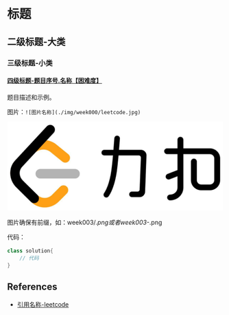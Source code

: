 # 标题

## 二级标题-大类



### 三级标题-小类



#### [四级标题-题目序号.名称【困难度】](题目链接)

题目描述和示例。

图片：`![图片名称](./img/week000/leetcode.jpg)`

![图片名称](./img/week000/leetcode.jpg)

图片确保有前缀，如：week003/*.png或者week003-*.png

代码：

```java
class solution{
    // 代码
}
```



## References

- [引用名称-leetcode](http://leetcode-cn.com/)

